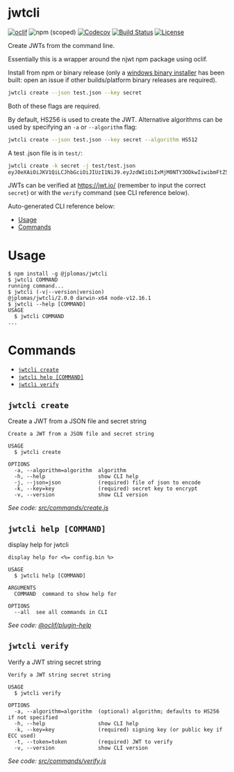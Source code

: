 jwtcli
======

[![oclif](https://img.shields.io/badge/cli-oclif-brightgreen.svg)](https://oclif.io)
![npm (scoped)](https://img.shields.io/npm/v/@jplomas/jwtcli)
[![Codecov](https://codecov.io/gh/jplomas/jwtcli/branch/main/graph/badge.svg)](https://codecov.io/gh/jplomas/jwtcli)
[![Build Status](https://travis-ci.org/jplomas/jwtcli.svg?branch=main)](https://travis-ci.org/jplomas/jwtcli)
[![License](https://img.shields.io/npm/l/jwtcli.svg)](https://github.com/jplomas/jwtcli/blob/main/package.json)

Create JWTs from the command line.

Essentially this is a wrapper around the njwt npm package using oclif.

Install from npm or binary release (only a [windows binary installer](https://github.com/jplomas/jwtcli/releases) has been built: open an issue if other builds/platform binary releases are required).

``` bash
jwtcli create --json test.json --key secret
```

Both of these flags are required.

By default, HS256 is used to create the JWT.  Alternative algorithms can be used by specifying an `-a` or `--algorithm` flag:

```bash
jwtcli create --json test.json --key secret --algorithm HS512
```

A test .json file is in `test/`:

``` bash
jwtcli create -k secret -j test/test.json
eyJ0eXAiOiJKV1QiLCJhbGciOiJIUzI1NiJ9.eyJzdWIiOiIxMjM0NTY3ODkwIiwibmFtZSI6IkpvaG4gRG9lIiwiYWRtaW4iOnRydWUsImp0aSI6ImJjNzZkNDU5LWJjYjEtNGQyOS1iNDU0LTgzYTZkMDdhMTBmMSIsImlhdCI6MTYxNjE1ODczMiwiZXhwIjoxNjE2MTYyMzMyfQ.Em0yCPN82u3OPInQ7xJ0MK7VtcLK_sJLAaaZG7qb9Ns
```

JWTs can be verified at <https://jwt.io/> (remember to input the correct `secret`) or with the `verify` command (see CLI reference below).


Auto-generated CLI reference below:

<!-- toc -->
* [Usage](#usage)
* [Commands](#commands)
<!-- tocstop -->

# Usage

<!-- usage -->
```sh-session
$ npm install -g @jplomas/jwtcli
$ jwtcli COMMAND
running command...
$ jwtcli (-v|--version|version)
@jplomas/jwtcli/2.0.0 darwin-x64 node-v12.16.1
$ jwtcli --help [COMMAND]
USAGE
  $ jwtcli COMMAND
...
```
<!-- usagestop -->

# Commands

<!-- commands -->
* [`jwtcli create`](#jwtcli-create)
* [`jwtcli help [COMMAND]`](#jwtcli-help-command)
* [`jwtcli verify`](#jwtcli-verify)

## `jwtcli create`

Create a JWT from a JSON file and secret string

```
Create a JWT from a JSON file and secret string

USAGE
  $ jwtcli create

OPTIONS
  -a, --algorithm=algorithm  algorithm
  -h, --help                 show CLI help
  -j, --json=json            (required) file of json to encode
  -k, --key=key              (required) secret key to encrypt
  -v, --version              show CLI version
```

_See code: [src/commands/create.js](https://github.com/jplomas/jwtcli/blob/v2.0.0/src/commands/create.js)_

## `jwtcli help [COMMAND]`

display help for jwtcli

```
display help for <%= config.bin %>

USAGE
  $ jwtcli help [COMMAND]

ARGUMENTS
  COMMAND  command to show help for

OPTIONS
  --all  see all commands in CLI
```

_See code: [@oclif/plugin-help](https://github.com/oclif/plugin-help/blob/v2.2.3/src/commands/help.ts)_

## `jwtcli verify`

Verify a JWT string secret string

```
Verify a JWT string secret string

USAGE
  $ jwtcli verify

OPTIONS
  -a, --algorithm=algorithm  (optional) algorithm; defaults to HS256 if not specified
  -h, --help                 show CLI help
  -k, --key=key              (required) signing key (or public key if ECC used)
  -t, --token=token          (required) JWT to verify
  -v, --version              show CLI version
```

_See code: [src/commands/verify.js](https://github.com/jplomas/jwtcli/blob/v2.0.0/src/commands/verify.js)_
<!-- commandsstop -->
